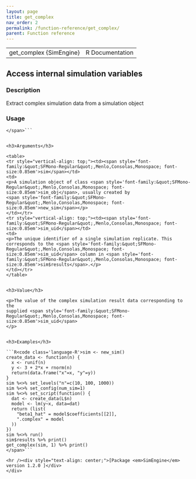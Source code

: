 ```yaml
---
layout: page
title: get_complex 
nav_order: 2 
permalink: /function-reference/get_complex/
parent: Function reference
---
```


<script type="text/javascript">
const macros = { "\\R": "\\textsf{R}", "\\code": "\\texttt"};
function processMathHTML() {
    var l = document.getElementsByClassName('reqn');
    for (let e of l) { katex.render(e.textContent, e, { throwOnError: false, macros }); }
    return;
}</script>
<script defer src="https://cdn.jsdelivr.net/npm/katex@0.15.3/dist/katex.min.js"
    onload="processMathHTML();"></script>
<link rel="stylesheet" type="text/css" href="R.css" />
</head><body><div class="container">

<table style="width: 100%;"><tr><td>get_complex {SimEngine}</td><td style="text-align: right;">R Documentation</td></tr></table>

<h2>Access internal simulation variables</h2>

<h3>Description</h3>

<p>Extract complex simulation data from a simulation object
</p>


<h3>Usage</h3>

```R<code class='language-R'>get_complex(sim, sim_uid)
</span>```


<h3>Arguments</h3>

<table>
<tr style="vertical-align: top;"><td><span style='font-family:&quot;SFMono-Regular&quot;,Menlo,Consolas,Monospace; font-size:0.85em'>sim</span></td>
<td>
<p>A simulation object of class <span style='font-family:&quot;SFMono-Regular&quot;,Menlo,Consolas,Monospace; font-size:0.85em'>sim_obj</span>, usually created by
<span style='font-family:&quot;SFMono-Regular&quot;,Menlo,Consolas,Monospace; font-size:0.85em'>new_sim</span></p>
</td></tr>
<tr style="vertical-align: top;"><td><span style='font-family:&quot;SFMono-Regular&quot;,Menlo,Consolas,Monospace; font-size:0.85em'>sim_uid</span></td>
<td>
<p>The unique identifier of a single simulation replicate. This
corresponds to the <span style='font-family:&quot;SFMono-Regular&quot;,Menlo,Consolas,Monospace; font-size:0.85em'>sim_uid</span> column in <span style='font-family:&quot;SFMono-Regular&quot;,Menlo,Consolas,Monospace; font-size:0.85em'>sim$results</span>.</p>
</td></tr>
</table>


<h3>Value</h3>

<p>The value of the complex simulation result data corresponding to the
supplied <span style='font-family:&quot;SFMono-Regular&quot;,Menlo,Consolas,Monospace; font-size:0.85em'>sim_uid</span>
</p>


<h3>Examples</h3>

```R<code class='language-R'>sim <- new_sim()
create_data <- function(n) {
  x <- runif(n)
  y <- 3 + 2*x + rnorm(n)
  return(data.frame("x"=x, "y"=y))
}
sim %<>% set_levels("n"=c(10, 100, 1000))
sim %<>% set_config(num_sim=1)
sim %<>% set_script(function() {
  dat <- create_data(L$n)
  model <- lm(y~x, data=dat)
  return (list(
    "beta1_hat" = model$coefficients[[2]],
    ".complex" = model
  ))
})
sim %<>% run()
sim$results %>% print()
get_complex(sim, 1) %>% print()
</span>```

<hr /><div style="text-align: center;">[Package <em>SimEngine</em> version 1.2.0 ]</div>
</div>
